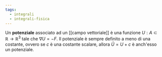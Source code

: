 ```yaml
---
tags:
  - integrali
  - integrali-fisica
---
```

Un **potenziale** associato ad un [[campo vettoriale]] è una funzione $U: A \subset \mathbb{R} \rightarrow\mathbb{R}^3$ tale che $\nabla U = -F$. Il potenziale è sempre definito a meno di una costante, ovvero se $c$ è una costante scalare, allora $\tilde{U} = U + c$ è anch'esso un potenziale.